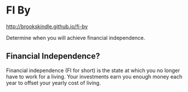 # FI By
http://brookskindle.github.io/fi-by

Determine when you will achieve financial independence.

## Financial Independence?
Financial independence (FI for short) is the state at which you no longer have
to work for a living. Your investments earn you enough money each year to
offset your yearly cost of living.
